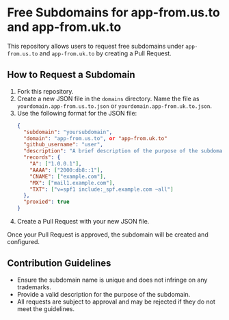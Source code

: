 # Free Subdomains for app-from.us.to and app-from.uk.to

This repository allows users to request free subdomains under `app-from.us.to` and `app-from.uk.to` by creating a Pull Request.

## How to Request a Subdomain

1. Fork this repository.
2. Create a new JSON file in the `domains` directory. Name the file as `yourdomain.app-from.us.to.json` or `yourdomain.app-from.uk.to.json`.
3. Use the following format for the JSON file:
   ```json
   {
     "subdomain": "yoursubdomain",
     "domain": "app-from.us.to", or "app-from.uk.to"
     "github_username": "user",
     "description": "A brief description of the purpose of the subdomain",
     "records": {
       "A": ["1.0.0.1"],
       "AAAA": ["2000:db8::1"],
       "CNAME": ["example.com"],
       "MX": ["mail1.example.com"],
       "TXT": ["v=spf1 include:_spf.example.com ~all"]
     },
     "proxied": true
   }
   ```
4. Create a Pull Request with your new JSON file.

Once your Pull Request is approved, the subdomain will be created and configured.

## Contribution Guidelines

- Ensure the subdomain name is unique and does not infringe on any trademarks.
- Provide a valid description for the purpose of the subdomain.
- All requests are subject to approval and may be rejected if they do not meet the guidelines.
